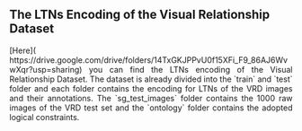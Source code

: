 ## The LTNs Encoding of the Visual Relationship Dataset
<div style="text-align: justify">
[Here](
https://drive.google.com/drive/folders/14TxGKJPPvU0f15XFi_F9_86AJ6WvwXqr?usp=sharing) you can find the LTNs encoding of the Visual Relationship Dataset. The dataset is already divided into the `train` and `test` folder and each folder contains the encoding for LTNs of the VRD images and their annotations. The `sg_test_images` folder contains the 1000 raw images of the VRD test set and the `ontology` folder contains the adopted logical constraints.
</div>
